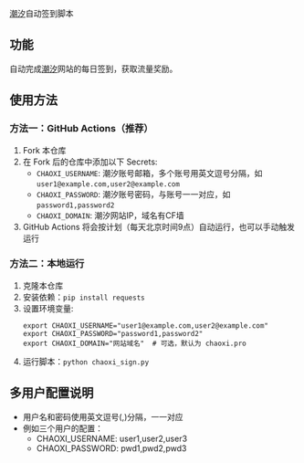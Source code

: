 [潮汐](https://chaoxi.pro/)自动签到脚本

## 功能
自动完成[潮汐](https://chaoxi.pro/)网站的每日签到，获取流量奖励。

## 使用方法
### 方法一：GitHub Actions（推荐）
1. Fork 本仓库
2. 在 Fork 后的仓库中添加以下 Secrets:
   - `CHAOXI_USERNAME`: 潮汐账号邮箱，多个账号用英文逗号分隔，如 `user1@example.com,user2@example.com`
   - `CHAOXI_PASSWORD`: 潮汐账号密码，与账号一一对应，如 `password1,password2`
   - `CHAOXI_DOMAIN`: 潮汐网站IP，域名有CF墙
3. GitHub Actions 将会按计划（每天北京时间9点）自动运行，也可以手动触发运行

### 方法二：本地运行
1. 克隆本仓库
2. 安装依赖：`pip install requests`
3. 设置环境变量:
   ```
   export CHAOXI_USERNAME="user1@example.com,user2@example.com"
   export CHAOXI_PASSWORD="password1,password2"
   export CHAOXI_DOMAIN="网站域名"  # 可选，默认为 chaoxi.pro
   ```
4. 运行脚本：`python chaoxi_sign.py`

## 多用户配置说明
- 用户名和密码使用英文逗号(,)分隔，一一对应
- 例如三个用户的配置：
  - CHAOXI_USERNAME: user1,user2,user3
  - CHAOXI_PASSWORD: pwd1,pwd2,pwd3

